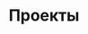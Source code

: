 ---
title: 'Проекты'
description: 'Немного закулисных подробностей про некоторые из моих проектов'
---